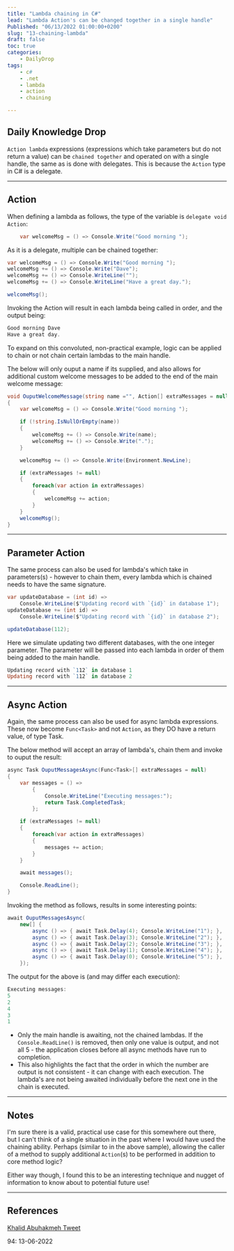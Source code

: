 ```yaml
---
title: "Lambda chaining in C#"
lead: "Lambda Action's can be changed together in a single handle"
Published: "06/13/2022 01:00:00+0200"
slug: "13-chaining-lambda"
draft: false
toc: true
categories:
    - DailyDrop
tags:
    - c#
    - .net
    - lambda
    - action
    - chaining

---
```


## Daily Knowledge Drop

`Action lambda` expressions (expressions which take parameters but do not return a value) can be `chained together` and operated on with a single handle, the same as is done with delegates. This is because the `Action` type in C# is a delegate.

---

## Action

When defining a lambda as follows, the type of the variable is `delegate void Action`:

``` csharp
    var welcomeMsg = () => Console.Write("Good morning ");
```

As it is a delegate, multiple can be chained together:

``` csharp
var welcomeMsg = () => Console.Write("Good morning ");
welcomeMsg += () => Console.Write("Dave");
welcomeMsg += () => Console.WriteLine("");
welcomeMsg += () => Console.WriteLine("Have a great day.");

welcomeMsg();
```

Invoking the Action will result in each lambda being called in order, and the output being:

``` powershell
Good morning Dave
Have a great day.
```

To expand on this convoluted, non-practical example, logic can be applied to chain or not chain certain lambdas to the main handle.  

The below will only ouput a name if its supplied, and also allows for additional custom welcome messages to be added to the end of the main welcome message:

``` csharp
void OuputWelcomeMessage(string name ="", Action[] extraMessages = null)
{
    var welcomeMsg = () => Console.Write("Good morning ");

    if (!string.IsNullOrEmpty(name))
    {
        welcomeMsg += () => Console.Write(name);
        welcomeMsg += () => Console.Write(".");
    }

    welcomeMsg += () => Console.Write(Environment.NewLine);

    if (extraMessages != null)
    {
        foreach(var action in extraMessages)
        {
            welcomeMsg += action;
        }
    }
    welcomeMsg();
}
```


---

## Parameter Action

The same process can also be used for lambda's which take in parameters(s) - however to chain them, every lambda which is chained needs to have the same signature.

``` csharp
var updateDatabase = (int id) => 
    Console.WriteLine($"Updating record with `{id}` in database 1");
updateDatabase += (int id) => 
    Console.WriteLine($"Updating record with `{id}` in database 2");

updateDatabase(112);
```

Here we simulate updating two different databases, with the one integer parameter. The parameter will be passed into each lambda in order of them being added to the main handle.

``` powershell
Updating record with `112` in database 1
Updating record with `112` in database 2
```

---

## Async Action

Again, the same process can also be used for async lambda expressions. These now become `Func<Task>` and not `Action`, as they DO have a return value, of type Task.

The below method will accept an array of lambda's, chain them and invoke to ouput the result:

``` csharp
async Task OuputMessagesAsync(Func<Task>[] extraMessages = null)
{
    var messages = () => 
        { 
            Console.WriteLine("Executing messages:"); 
            return Task.CompletedTask; 
        };

    if (extraMessages != null)
    {
        foreach(var action in extraMessages)
        {
            messages += action;
        }
    }

    await messages();

    Console.ReadLine(); 
}
```

Invoking the method as follows, results in some interesting points:

``` csharp
await OuputMessagesAsync(
    new[] {
        async () => { await Task.Delay(4); Console.WriteLine("1"); },
        async () => { await Task.Delay(3); Console.WriteLine("2"); },
        async () => { await Task.Delay(2); Console.WriteLine("3"); },
        async () => { await Task.Delay(1); Console.WriteLine("4"); },
        async () => { await Task.Delay(0); Console.WriteLine("5"); },
    });
```

The output for the above is (and may differ each execution):

``` powershell
Executing messages:
5
2
4
3
1
```

- Only the main handle is awaiting, not the chained lambdas. If the `Console.ReadLine()` is removed, then only one value is output, and not all 5 - the application closes before all async methods have run to completion.
- This also highlights the fact that the order in which the number are output is not consistent - it can change with each execution. The lambda's are not being awaited individually before the next one in the chain is executed.

---

## Notes

I'm sure there is a valid, practical use case for this somewhere out there, but I can't think of a single situation in the past where I would have used the chaining ability. Perhaps (similar to in the above sample), allowing the caller of a method to supply additional `Action`(s) to be performed in addition to core method logic? 

Either way though, I found this to be an interesting technique and nugget of information to know about to potential future use! 

---

## References

[Khalid Abuhakmeh Tweet](https://twitter.com/buhakmeh/status/1520811273633599489)  

<?# DailyDrop ?>94: 13-06-2022<?#/ DailyDrop ?>
